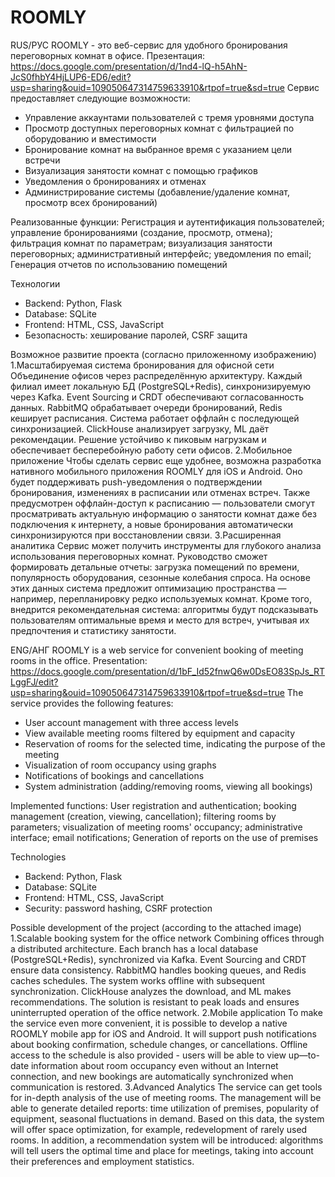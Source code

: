 # ROOMLY
RUS/РУС
ROOMLY - это веб-сервис для удобного бронирования переговорных комнат в офисе. 
Презентация: https://docs.google.com/presentation/d/1nd4-lQ-h5AhN-JcS0fhbY4HjLUP6-ED6/edit?usp=sharing&ouid=109050647314759633910&rtpof=true&sd=true
Сервис предоставляет следующие возможности:
- Управление аккаунтами пользователей с тремя уровнями доступа
- Просмотр доступных переговорных комнат с фильтрацией по оборудованию и вместимости
- Бронирование комнат на выбранное время с указанием цели встречи
- Визуализация занятости комнат с помощью графиков
- Уведомления о бронированиях и отменах
- Администрирование системы (добавление/удаление комнат, просмотр всех бронирований)

Реализованные функции: Регистрация и аутентификация пользователей; управление бронированиями (создание, просмотр, отмена); фильтрация комнат по параметрам; визуализация занятости переговорных; административный интерфейс; уведомления по email; Генерация отчетов по использованию помещений

Технологии
- Backend: Python, Flask
- Database: SQLite
- Frontend: HTML, CSS, JavaScript
- Безопасность: хеширование паролей, CSRF защита

Возможное развитие проекта (согласно приложенному изображению)
1.Масштабируемая система бронирования для офисной сети 
   Объединение офисов через распределённую архитектуру. Каждый филиал имеет локальную БД (PostgreSQL+Redis), синхронизируемую через Kafka. Event Sourcing и CRDT обеспечивают согласованность данных. RabbitMQ обрабатывает очереди бронирований, Redis кеширует расписания. Система работает оффлайн с последующей синхронизацией. ClickHouse анализирует загрузку, ML даёт рекомендации. Решение устойчиво к пиковым нагрузкам и обеспечивает бесперебойную работу сети офисов.
2.Мобильное приложение
   Чтобы сделать сервис еще удобнее, возможна разработка нативного мобильного приложения ROOMLY для iOS и Android. Оно будет поддерживать push-уведомления о подтверждении бронирования, изменениях в расписании или отменах встреч. Также предусмотрен оффлайн-доступ к расписанию — пользователи смогут просматривать актуальную информацию о занятости комнат даже без подключения к интернету, а новые бронирования автоматически синхронизируются при восстановлении связи.
3.Расширенная аналитика
   Сервис может получить инструменты для глубокого анализа использования переговорных комнат. Руководство сможет формировать детальные отчеты: загрузка помещений по времени, популярность оборудования, сезонные колебания спроса. На основе этих данных система предложит оптимизацию пространства — например, перепланировку редко используемых комнат. Кроме того, внедрится рекомендательная система: алгоритмы будут подсказывать пользователям оптимальные время и место для встреч, учитывая их предпочтения и статистику занятости.


ENG/АНГ
ROOMLY is a web service for convenient booking of meeting rooms in the office. 
Presentation: https://docs.google.com/presentation/d/1bF_Id52fnwQ6w0DsEO83SpJs_RTLggFJ/edit?usp=sharing&ouid=109050647314759633910&rtpof=true&sd=true
The service provides the following features:
- User account management with three access levels
- View available meeting rooms filtered by equipment and capacity
- Reservation of rooms for the selected time, indicating the purpose of the meeting
- Visualization of room occupancy using graphs
- Notifications of bookings and cancellations
- System administration (adding/removing rooms, viewing all bookings)

Implemented functions: User registration and authentication; booking management (creation, viewing, cancellation); filtering rooms by parameters; visualization of meeting rooms' occupancy; administrative interface; email notifications; Generation of reports on the use of premises

Technologies
- Backend: Python, Flask
- Database: SQLite
- Frontend: HTML, CSS, JavaScript
- Security: password hashing, CSRF protection

Possible development of the project (according to the attached image)
1.Scalable booking system for the office network 
   Combining offices through a distributed architecture. Each branch has a local database (PostgreSQL+Redis), synchronized via Kafka. Event Sourcing and CRDT ensure data consistency. RabbitMQ handles booking queues, and Redis caches schedules. The system works offline with subsequent synchronization. ClickHouse analyzes the download, and ML makes recommendations. The solution is resistant to peak loads and ensures uninterrupted operation of the office network.
2.Mobile application
   To make the service even more convenient, it is possible to develop a native ROOMLY mobile app for iOS and Android. It will support push notifications about booking confirmation, schedule changes, or cancellations. Offline access to the schedule is also provided - users will be able to view up—to-date information about room occupancy even without an Internet connection, and new bookings are automatically synchronized when communication is restored.
3.Advanced Analytics
   The service can get tools for in-depth analysis of the use of meeting rooms. The management will be able to generate detailed reports: time utilization of premises, popularity of equipment, seasonal fluctuations in demand. Based on this data, the system will offer space optimization, for example, redevelopment of rarely used rooms. In addition, a recommendation system will be introduced: algorithms will tell users the optimal time and place for meetings, taking into account their preferences and employment statistics.
